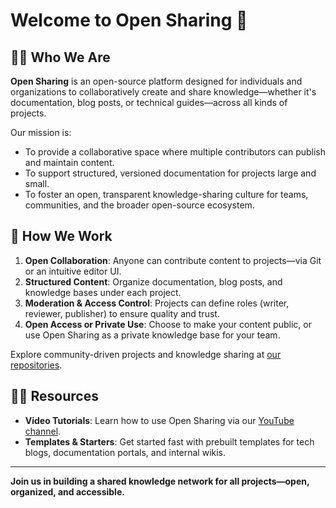 # Welcome to Open Sharing 👋

## 🙋‍♀️ Who We Are

**Open Sharing** is an open-source platform designed for individuals and organizations to collaboratively create and share knowledge—whether it's documentation, blog posts, or technical guides—across all kinds of projects.  

Our mission is:

- To provide a collaborative space where multiple contributors can publish and maintain content.
- To support structured, versioned documentation for projects large and small.
- To foster an open, transparent knowledge-sharing culture for teams, communities, and the broader open-source ecosystem.

## 🌈 How We Work

1. **Open Collaboration**: Anyone can contribute content to projects—via Git or an intuitive editor UI.
2. **Structured Content**: Organize documentation, blog posts, and knowledge bases under each project.
3. **Moderation & Access Control**: Projects can define roles (writer, reviewer, publisher) to ensure quality and trust.
4. **Open Access or Private Use**: Choose to make your content public, or use Open Sharing as a private knowledge base for your team.

Explore community-driven projects and knowledge sharing at [our repositories](https://github.com/opensharing).

## 👩‍💻 Resources

- **Video Tutorials**: Learn how to use Open Sharing via our [YouTube channel](https://www.youtube.com/playlist?list=PL6SpdfukQSTPygDe2LH1LxjKVzwEVF_Dy).
- **Templates & Starters**: Get started fast with prebuilt templates for tech blogs, documentation portals, and internal wikis.

<!--
- **Documentation**: See usage guides at [docs.opensharing.org](https://docs.opensharing.org) *(replace with actual link)*.
- **Support**: Contact us at [support@opensharing.org](mailto:support@opensharing.org).
-->

---

**Join us in building a shared knowledge network for all projects—open, organized, and accessible.**
